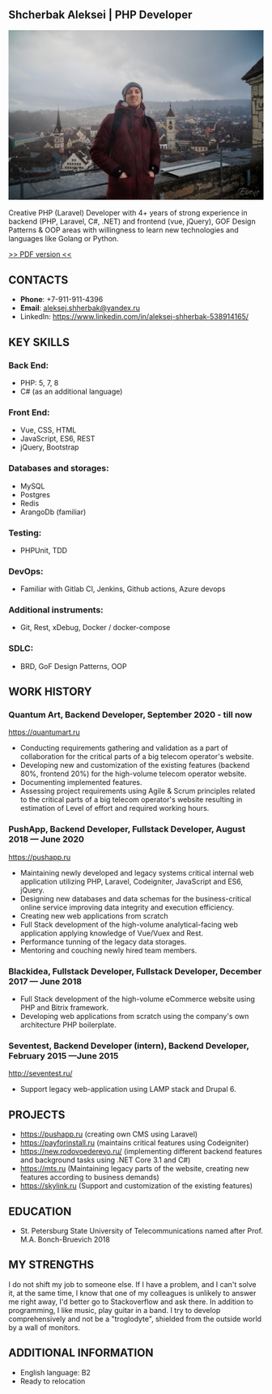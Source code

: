 ## Shcherbak Aleksei | PHP Developer

![avatar](./ava.jpg)

Creative PHP (Laravel) Developer with 4+ years of strong experience in backend (PHP, Laravel, C#, .NET) and frontend (vue, jQuery), 
GOF Design Patterns & OOP areas with willingness to learn new technologies and languages like Golang or Python.

[>> PDF version <<](./Aleksej_Shcherbak_PHP_Laravel_Developer.pdf)

## CONTACTS
* **Phone**: +7-911-911-4396
* **Email**: aleksej.shherbak@yandex.ru
* LinkedIn: https://www.linkedin.com/in/aleksej-shherbak-538914165/

## KEY SKILLS

### **Back End**:
* PHP: 5, 7, 8
* C# (as an additional language)

### **Front End**:
* Vue, CSS, HTML
* JavaScript, ES6, REST
* jQuery, Bootstrap

### **Databases and storages**:
* MySQL 
* Postgres
* Redis
* ArangoDb (familiar)

### **Testing**:
* PHPUnit, TDD

### **DevOps**:
* Familiar with Gitlab CI, Jenkins, Github actions, Azure devops

### **Additional instruments**:
* Git, Rest, xDebug, Docker / docker-compose

### **SDLC**:
* BRD, GoF Design Patterns, OOP

## WORK HISTORY

### **Quantum Art, Backend Developer, September 2020 - till now** 
 https://quantumart.ru 

* Conducting requirements gathering and validation as a part of collaboration for the critical parts of a big telecom operator's website.
* Developing new and customization of the existing features (backend 80%, frontend 20%) for the high-volume telecom operator website.
* Documenting implemented features.
* Assessing project requirements using Agile & Scrum principles related to the critical parts of a big telecom operator's website resulting in estimation of Level of effort and required working hours.

### **PushApp, Backend Developer, Fullstack Developer, August 2018 — June 2020** 
https://pushapp.ru

* Maintaining newly developed and legacy systems critical internal web application utilizing PHP, Laravel, Codeigniter, JavaScript and ES6, jQuery.
* Designing new databases and data schemas for the business-critical online service improving data integrity and execution efficiency.
* Creating new web applications from scratch
* Full Stack development of the high-volume analytical-facing web application applying knowledge of Vue/Vuex and Rest.
* Performance tunning of the legacy data storages.
* Mentoring and couching newly hired team members.

### **Blackidea, Fullstack Developer, Fullstack Developer, December 2017 — June 2018** 
* Full Stack development of the high-volume eCommerce website using PHP and Bitrix framework.
* Developing web applications from scratch using the company's own architecture PHP boilerplate.

### **Seventest, Backend Developer (intern), Backend Developer, February 2015 —June 2015** 
http://seventest.ru/ 

* Support legacy web-application using LAMP stack and Drupal 6. 

## PROJECTS
* https://pushapp.ru (creating own CMS using Laravel)
* https://payforinstall.ru (maintains critical features using Codeigniter)
* https://new.rodovoederevo.ru/ (implementing different backend features and background tasks using .NET Core 3.1 and C#)
* https://mts.ru (Maintaining legacy parts of the website, creating new features according to business demands)
* https://skylink.ru (Support and customization of the existing features)

## EDUCATION
* St. Petersburg State University of Telecommunications named after Prof. M.A. Bonch-Bruevich 2018

## MY STRENGTHS
I do not shift my job to someone else. If I have a problem, and I can't solve it, at the same
time, I know that one of my colleagues is unlikely to answer me right away, I'd better go to
Stackoverflow and ask there.
In addition to programming, I like music, play guitar in a band. I try to develop
comprehensively and not be a "troglodyte", shielded from the outside world by a wall of monitors.

## ADDITIONAL INFORMATION
* English language: B2
* Ready to relocation